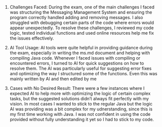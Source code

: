 1. Challenges Faced:
During the exam, one of the main challenges I faced was structuring the Messaging Management System and ensuring the program correctly handled adding and removing messages. I also struggled with debugging certain parts of the code where errors would appear unexpectedly. To resolve these challenges, I reviewed my code logic, tested individual functions and used online resources help me fix the issues effectively.

2. AI Tool Usage:
AI tools were quite helpful in providing guidance during the exam, especially in writing the ms.md document and helping with compiling Java code. Whenever I faced issues with compiling or encountered errors, I turned to AI for quick suggestions on how to resolve them. The AI was particularly useful for suggesting error fixes and optimizing the way I structured some of the functions. Even this was mainly written by AI and then edited by me

3. Cases with No Desired Result:
There were a few instances where I expected AI to help more with optimizing the logic of certain complex tasks, but the suggested solutions didn’t always fit perfectly with my vision. In most cases I wanted to stick to the regular Java but the logic AI was providing was a bit complex for my udnerstanding, since this is my first time working with Java. I was not confident in using the code provided without fully understanding it yet so I had to stick to my code. 

